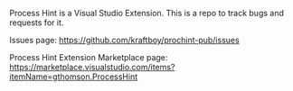  Process Hint is a Visual Studio Extension. This is a repo to track bugs and requests for it.
 
 Issues page:
 https://github.com/kraftboy/prochint-pub/issues
 
 Process Hint Extension Marketplace page:
 https://marketplace.visualstudio.com/items?itemName=gthomson.ProcessHint
